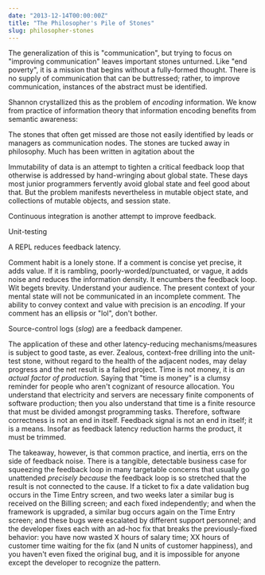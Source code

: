 ```yaml
---
date: "2013-12-14T00:00:00Z"
title: "The Philosopher's Pile of Stones"
slug: philosopher-stones
---
```


The generalization of this is "communication", but trying to focus on "improving communication" leaves important stones unturned. Like "end poverty", it is a mission that begins without a fully-formed thought. There is no supply of communication that can be buttressed; rather, to improve communication, instances of the abstract must be identified.

Shannon crystallized this as the problem of _encoding_ information. We know from practice of information theory that information encoding benefits from semantic awareness:

The stones that often get missed are those not easily identified by leads or managers as communication nodes. The stones are tucked away in philosophy. Much has been written in agitation about the

Immutability of data is an attempt to tighten a critical feedback loop that otherwise is addressed by hand-wringing about global state. These days most junior programmers fervently avoid global state and feel good about that. But the problem manifests nevertheless in mutable object state, and collections of mutable objects, and session state.

Continuous integration is another attempt to improve feedback.

Unit-testing

A REPL reduces feedback latency.

Comment habit is a lonely stone. If a comment is concise yet precise, it adds value. If it is rambling, poorly-worded/punctuated, or vague, it adds noise and reduces the information density. It encumbers the feedback loop. Wit begets brevity. Understand your audience. The present context of your mental state will not be communicated in an incomplete comment. The ability to convey context and value with precision is an _encoding_. If your comment has an ellipsis or "lol", don't bother.

Source-control logs (_slog_) are a feedback dampener.

The application of these and other latency-reducing mechanisms/measures is subject to good taste, as ever. Zealous, context-free drilling into the unit-test stone, without regard to the health of the adjacent nodes, may delay progress and the net result is a failed project. Time is not money, it is _an actual factor of production._ Saying that "time is money" is a clumsy reminder for people who aren't cognizant of resource allocation. You understand that electricity and servers are necessary finite components of software production; then you also understand that time is a finite resource that must be divided amongst programming tasks. Therefore, software correctness is not an end in itself. Feedback signal is not an end in itself; it is a means. Insofar as feedback latency reduction harms the product, it must be trimmed.

The takeaway, however, is that common practice, and inertia, errs on the side of feedback noise. There is a tangible, detectable business case for squeezing the feedback loop in many targetable concerns that usually go unattended _precisely because_ the feedback loop is so stretched that the result is not connected to the cause. If a ticket to fix a date validation bug occurs in the Time Entry screen, and two weeks later a similar bug is received on the Billing screen; and each fixed independently; and when the framework is upgraded, a similar bug occurs again on the Time Entry screen; and these bugs were escalated by different support personnel; and the developer fixes each with an ad-hoc fix that breaks the previously-fixed behavior: you have now wasted X hours of salary time; XX hours of customer time waiting for the fix (and N units of customer happiness), and you haven't even fixed the original bug, and it is impossible for anyone except the developer to recognize the pattern.
